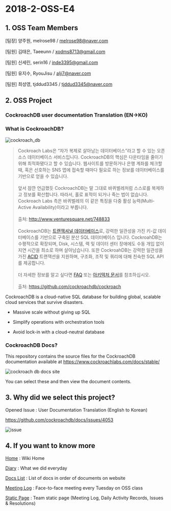 # 2018-2-OSS-E4

## 1. OSS Team Members

[팀장] 양주원,  melrose98 / melrose98@naver.com <br>

[팀원] 김태은, Taeeunn / xodms8713@gmail.com <br>

[팀원] 신세린, serin16 / inde3395@gmail.com <br>

[팀원] 유지수, RyouJisu / alji7@naver.com <br> 

[팀원] 최성영, tjddud3345 / tjddud3345@naver.com <br>

## 2. OSS Project

### CockroachDB user documentation Translation (EN->KO) 

### What is CockroachDB? <br>

 ![cockroach_db](https://user-images.githubusercontent.com/32799078/49074189-86b77480-f277-11e8-93dd-3a92effbe6ad.png) <br>
 
> Cockroach Labs은 “자가 복제로 살아남는 데이터베이스”라고 할 수 있는 오픈소스 데이터베이스 서비스입니다. CockroachDB의 핵심은 다운타임을 줄이기 위해 최적화됐다고 할 수 있습니다. 웹사이트를 방문하거나 은행 계좌를 체크할 때, 혹은 선호하는 SNS 앱에 접속할 때마다 필요로 하는 정보를 데이터베이스를 기반으로 얻을 수 있습니다. <br> <br>
앞서 잠깐 언급했듯 CockroachDB는 말 그대로 바퀴벌레처럼 스스로를 복제하고 정보를 확산합니다. 따라서, 홀로 표적이 되거나 죽는 법이 없습니다. Cockroach Labs 측은 바퀴벌레의 이 같은 특징을 다중 활성 능력(Multi-Active Availability)이라고 부릅니다. <br> <br>
출처: http://www.venturesquare.net/748833<br><br>
CockroachDB는 [트랜잭셔널 데이터베이스](https://en.wikipedia.org/wiki/Transactional_database)로, 강력한 일관성을 가진 키-값 데이터베이스를 기반으로 구축된 분산 SQL 데이터베이스 입니다. CockroahDB는 수평적으로 확장되며, Disk, 시스템, 랙 및 데이터 센터 장애에도 수동 개입 없이 지연 시간을 최소로 하며 살아남습니다. 또한 CockroahDB는 강력한 일관성을 가진 [ACID](https://ko.wikipedia.org/wiki/ACID) 트랜잭션을 지원하며, 구조화, 조작 및 쿼리에 대해 친숙한 SQL API를 제공합니다. <br> <br>
더 자세한 정보를 알고 싶다면 [FAQ](https://www.cockroachlabs.com/docs/stable/frequently-asked-questions.html) 또는 [아키텍처 문서](https://www.cockroachlabs.com/docs/stable/architecture/overview.html)를 참조하십시오.<br><br>
출처: https://github.com/cockroachdb/cockroach


CockroachDB is a cloud-native SQL database for building global, scalable cloud services that survive disasters. <br>

- Massive scale without giving up SQL <br>

- Simplify operations with orchestration tools <br>

- Avoid lock-in with a cloud-neutral database <br>

### CockroachDB Docs?

 This repository contains the source files for the CockroachDB documentation available at https://www.cockroachlabs.com/docs/stable/

 ![cockroach db docs site](https://user-images.githubusercontent.com/38908158/49432909-15863d00-f7f4-11e8-9a75-5b5f13d25d6b.PNG)

   You can select these and then view the document contents.


## 3. Why did we select this project? 

 Opened Issue : User Documentation Translation (English to Korean)

 https://github.com/cockroachdb/docs/issues/4053

 ![issue](https://user-images.githubusercontent.com/32799078/49083069-dc4b4b80-f28e-11e8-877d-1c8916a9dfdc.png)


## 4. If you want to know more

[Home](https://github.com/18-2-SKKU-OSS/2018-2-OSS-E4/wiki) : Wiki Home <br>

[Diary](https://github.com/18-2-SKKU-OSS/2018-2-OSS-E4/wiki/Diary) : What we did everyday <br>

[Docs List](https://github.com/18-2-SKKU-OSS/2018-2-OSS-E4/wiki/Docs-List) : List of docs in order of documents on website <br>

[Meeting Log](https://github.com/18-2-SKKU-OSS/2018-2-OSS-E4/wiki/Meeting-Log) : Face-to-face meeting every Tuesday on OSS class <br>

[Static Page](https://melrose98.wordpress.com) : Team static page (Meeting Log, Daily Activity Records, Issues & Resolutions)

